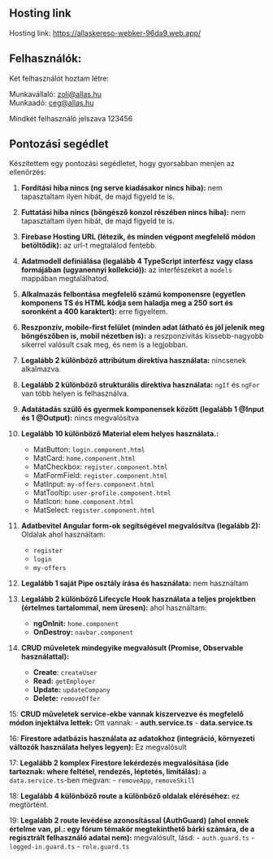 ## Hosting link

Hosting link: https://allaskereso-webker-96da9.web.app/

## Felhasználók:

Két felhasználót hoztam létre:

Munkavállaló: zoli@allas.hu  
Munkaadó: ceg@allas.hu

Mindkét felhasználó jelszava 123456

## Pontozási segédlet

Készítettem egy pontozási segédletet, hogy gyorsabban menjen az ellenőrzés:  

1. __Fordítási hiba nincs (ng serve kiadásakor nincs hiba):__ nem tapasztaltam ilyen hibát, de majd figyeld te is. 
 
2. __Futtatási hiba nincs (böngésző konzol részében nincs hiba):__ nem tapasztaltam ilyen hibát, de majd figyeld te is.

3. __Firebase Hosting URL (létezik, és minden végpont megfelelő módon betöltődik):__ az url-t megtalálod fentebb.  

4. __Adatmodell definiálása (legalább 4 TypeScript interfész vagy class formájában (ugyanennyi kollekció)):__ az interfészeket a `models` mappában megtalálhatod.

5. __Alkalmazás felbontása megfelelő számú komponensre (egyetlen komponens TS és HTML kódja sem haladja meg a 250 sort és soronként a 400 karaktert):__ erre figyeltem.

6. __Reszponzív, mobile-first felület (minden adat látható és jól jelenik meg böngészőben is, mobil nézetben is):__ a reszponzívitás kissebb-nagyobb sikerrel valósult csak meg, és nem is a legjobban.
 
7. __Legalább 2 különböző attribútum direktíva használata:__ nincsenek alkalmazva.

8. __Legalább 2 különböző strukturális direktíva használata:__ `ngIf` és `ngFor` van több helyen is felhasználva.

9. __Adatátadás szülő és gyermek komponensek között (legalább 1 @Input és 1 @Output):__ nincs megvalósítva

10. __Legalább 10 különböző Material elem helyes használata.:__
      - MatButton: ``login.component.html``
      - MatCard: ``home.component.html``
      - MatCheckbox: ``register.component.html``
      - MatFormField: ``register.component.html``
      - MatInput: ``my-offers.component.html``
      - MatTooltip: ``user-profile.component.html``
      - MatIcon: ``home.component.html``
      - MatSelect: ``register.component.html``

11. __Adatbevitel Angular form-ok segítségével megvalósítva (legalább 2):__ Oldalak ahol használtam:
      - ``register``
      - ``login``
      - ``my-offers``

12. __Legalább 1 saját Pipe osztály írása és használata:__ nem használtam

13. __Legalább 2 különböző Lifecycle Hook használata a teljes projektben (értelmes tartalommal, nem üresen):__ ahol használtam:
      - **ngOnInit:** ``home.component``
      - **OnDestroy:** ``navbar.component``

14. __CRUD műveletek mindegyike megvalósult (Promise, Observable használattal):__
      - **Create**: ``createUser``
      - **Read:** ``getEmployer``
      - **Update:** ``updateCompany``
      - **Delete:** ``removeOffer``

15: __CRUD műveletek service-ekbe vannak kiszervezve és megfelelő módon injektálva lettek:__ Ott vannak:
      - **auth.service.ts**
      - **data.service.ts**

16: __Firestore adatbázis használata az adatokhoz (integráció, környezeti változók használata helyes legyen):__ Ez megvalósult

17: __Legalább 2 komplex Firestore lekérdezés megvalósítása (ide tartoznak: where feltétel, rendezés, léptetés, limitálás):__ a ``data.service.ts``-ben megvan:
      - ``removeApp``, ``removeSkill``

18: __Legalább 4 különböző route a különböző oldalak eléréséhez:__ ez megtörtént.

19: __Legalább 2 route levédése azonosítással (AuthGuard) (ahol ennek értelme van, pl.: egy fórum témakör megtekinthető bárki számára, de a regisztrált felhasználó adatai nem):__ megvalósult, lásd:
      - ``auth.guard.ts``
      - ``logged-in.guard.ts``
      - ``role.guard.ts``
